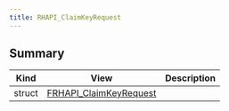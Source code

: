 ```yaml
---
title: RHAPI_ClaimKeyRequest
---
```


## Summary
| Kind | View | Description |
|------|------|-------------|
|struct|[FRHAPI_ClaimKeyRequest](/unreal-plugins/all/structfrhapi__claimkeyrequest/#structFRHAPI__ClaimKeyRequest)||
